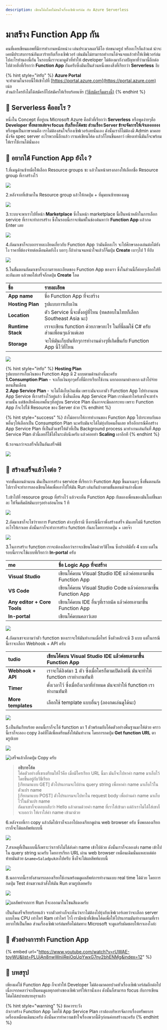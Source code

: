 ```yaml
---
description: เขียนโค้ดโดยไม่สนใจเรื่องเซิฟเวอร์ล่ม กับ Azure Serverless
---
```


# มาสร้าง Function App กัน

คนที่เคยเขียนแอพที่มีการทำงานหนักหน่วง เล่นประมวลผลวีดีโอ ย่อขนาดรูป หรืออะไรก็แล้วแต่ น่าจะเคยมีประสบการณ์อันเลวร้ายกับเรื่องเซิฟเวอร์ เช่นมันไม่สามารถทำงานได้จนจบแล้วทำให้เซิฟเวอร์ล่มไปอะไรทำนองนี้กัน ในรอบนี้เราจะมาดูตัวที่ทำให้ developer ไม่ต้องมากังวลปัญหาที่ว่ามานี้อีกต่อไปด้วยสิ่งที่เรียกว่า **Function App** กันครับซึ่งมันเป็นส่วนหนึ่งของสิ่งที่เรียกว่า **Serverless** งับ

{% hint style="info" %}
**Azure Portal**  
จะทำตามในรอบนี้ให้เข้าไปที่ [https://portal.azure.com](https://portal.azure.com) เน่อ  
ส่วนถ้าใครยังไม่ได้สมัครก็ไปสมัครให้เรียบร้อยแซ๊ร [\(วิธีสมัครจิ้มตรงนี้\)](https://saladpuk.gitbook.io/learn/cloud/azure101/register)
{% endhint %}

## 🤔 Serverless คืออะไร ?

หนึ่งใน Concept ที่อยู่บน Microsoft Azure คือตัวที่เรียกว่า **Serverless** หรือพูดง่ายๆคือ **Developer ทั้งหลายเอ๋ยจง focus กับเรื่องโค้ดซะ ส่วนเรื่อง Server ข้าจะจัดการให้เจ้าเองงงงงง** หรือพูดเป็นภาษาคนคือ เราไม่ต้องสนใจเรื่องเซิฟเวอร์เลยนั่นเอง ดังนั้นเราก็ไม่ต้องมี Admin มาคอยนั่งจัด spec server อะไรพวกนี้อีกแล้ว เราแค่เขียนโค้ด แล้วก็โยนขึ้นคลาว์ เพียงเท่านี้มันก็จะพร้อมให้เราใช้งานได้นั่นเอง

## 🤔 อยากได้ Function App ยังไง ?

1.ที่เมนูด้านซ้ายมือให้เลือก Resource groups ซะ แล้วในหน้าตรงกลางให้เลือกชื่อ Resource group ที่เราสร้างไว้

![](../../.gitbook/assets/select-resource-group.png)

2.หลังจากที่เข้ามาใน Resource group แล้วให้กดปุ่ม + ที่มุมบนซ้ายของเมนู

![](../../.gitbook/assets/add-new-service.png)

3.ระบบจะพาเราไปที่หน้า **Marketplace** ซึ่งในหน้า marketplace นี้เป็นหน้าหลักในการเลือก service ที่เราจะทำการสร้าง ซึ่งในรอบนี้เราจะพิมพ์ในช่องค้นหาว่า **Function App** แล้วกด Enter เลย

![](../../.gitbook/assets/image%20%28105%29.png)

4.ถัดมาเขาก็จะบอกรายละเอียดเกี่ยวกับ Function App ว่ามันคืออะไร จะไปศึกษาลองเล่นต่อได้ยังไง ราคาที่ต้องจ่ายต่อเดือนคิดยังไง บลาๆ ก็ถ้าอ่านจนหนำใจแล้วก็จิ้มปุ่ม **Create** เบาๆไป 1 ทีงับ

![](../../.gitbook/assets/image%20%2882%29.png)

5.ในขั้นตอนถัดมาเขาก็จะถามรายละเอียดของ Function App ของเรา ซึ่งในส่วนนี้ก็ค่อยๆเลือกใส่ทีละอันเลย แล้วพอใส่เสร็จก็กดปุ่ม **Create** โลด

| ชื่อ | รายละเอียด |
| :--- | :--- |
| **App name** | ชื่อ Function App ที่จะสร้าง |
| **Hosting Plan** | รูปแบบการเก็บเงิน |
| **Location** | ตัว Service นี้จะตั้งอยู่ที่ไหน \(ทดสอบในไทยก็เลือก Southeast Asia นะ\) |
| **Runtime Stack** | เราจะเขียน function ด้วยภาษาอะไร ในที่นี้ผมใช้ C\# ครับ ส่วนเพื่อนๆแล้วแต่เลย |
| **Storage** | จะให้มันเก็บบันทึกๆการทำงานต่างๆที่เกิดขึ้นกับ Function App นี้ไว้ที่ไหน |

![](../../.gitbook/assets/image%20%2832%29.png)

{% hint style="info" %}
**Hosting Plan**  
รูปแบบการเก็บเงินของ Function App มี 2 แบบตามด้านล่างนี้นะครับ  
**1.Consumption Plan** - จะเก็บเงินทุกๆครั้งที่มีการเรียกใช้งาน แยกออกมาต่างหาก แล้วไปจ่ายตอนสิ้นเดือน  
**2.App Service Plan** - จะไม่ได้เก็บเงินเพิ่ม เพราะมันจะเอาตัว Function App ไปทำงานบน App Service ที่เราสร้างไว้อยู่แล้ว ซึ่งสิ้นเดือน App Service Plan เราคิดเท่าไหร่เขาก็จะชาร์จตามนั้น แต่ข้อเสียคือแอพอื่นๆที่อยู่บน Service Plan นั้นอาจจะมีผลกระทบ เพราะ Function App ก็จะไปใช้ Resource ของ Server ด้วย
{% endhint %}

{% hint style="success" %}
ถ้าไม่อยากให้การทำงานของ Function App ไปกระทบกับแอพอื่นๆให้เลือกเป็น Consumption Plan นะครับมันจะได้ไม่ยุ่งกับคนอื่นเลย หรืออีกกรณีคือสร้าง App Service Plan ที่เป็นตัวแชร์ให้ตัวที่เป็น Background process มาทำงานเล่นกันที่ App Service Plan ตัวนี้เลยก็ใช้ได้ในระดับนึงครับ แล้วค่อยทำ **Scaling** เอาอีกที
{% endhint %}

6.รอจนกว่าจะเสร็จก็เป็นอันเสร็จพิธี

![](../../.gitbook/assets/deploying.png)

## 🤔 สร้างเสร็จแล้วไงต่อ ?

จากขั้นตอนด้านบน มันเป็นการสร้าง service ที่เรียกว่า Function App ขึ้นมาเฉยๆ ซึ่งขั้นตอนถัดไปเราก็จะทำการลองเขียนโค้ดเพื่อเอาไปให้มัน Run เล่นกันบ้างตามขั้นตอนด้านล่างนี้เลย

1.เข้าไปที่ resource group ที่สร้างไว้ แล้วจะเห็น Function App กับผองเพื่อนของมันโผล่ขึ้นมาละ ให้จิ้มสัมผัสมันเบาๆอย่างอ่อนโยน 1 ที

![](../../.gitbook/assets/image%20%2874%29.png)

2.ถัดมาเขาก็จะโชว์รายการ Function ต่างๆที่เรามี ซึ่งกรณีนี้เราพึ่งสร้างเสร็จ มันเลยไม่มี function อะไรให้เราเลย ดังนั้นเราก็จะทำการสร้าง function กันละโดยการกดปุ่ม + เลยจ๊า

![](../../.gitbook/assets/image%20%2845%29.png)

3.ในการสร้าง function เราจะต้องเลือกว่าเราจะเขียนโค้ดด้วยวิธีไหน ซึ่งปรกติมีทั้ง 4 แบบ แต่ในรอบนี้เราจะใช้แบบที่เรียกว่า **In-portal** ครับ

| **me** | ชื่อ Logic App ที่จะสร้าง |
| :--- | :--- |
| **Visual Studio** | เขียนโค้ดบน Visual Studio IDE แล้วค่อยเอามาขึ้น Function App |
| **VS Code** | เขียนโค้ดบน Visual Studio Code แล้วค่อยเอามาขึ้น Function App |
| **Any editor + Core Tools** | เขียนโค้ดบน IDE อื่นๆที่เราถนัด แล้วค่อยเอามาขึ้น Function App |
| **In-portal** | เขียนโค้ดบนคลาว์เลย |

![](../../.gitbook/assets/image%20%2890%29.png)

4.ถัดมาเขาจะถามว่าตัว function ของเราจะให้มันทำงานเมื่อไหร่ ซึ่งตัวหลักจะมี 3 แบบ แต่ในกรณีนี้เราจะเลือก Webhook + API ครับ

| **tudio** | เขียนโค้ดบน Visual Studio IDE แล้วค่อยเอามาขึ้น Function App |
| :--- | :--- |
| **Webhook + API** | เราจะได้ลิงค์มา 1 ตัว ซึ่งเมื่อใครก็ตามเปิดลิงค์นี้ มันจะทำให้ function เราทำงานทันที |
| **Timer** | ตั้งเวลาไว้ ซึ่งเมื่อถึงเวลาที่กำหนด มันจะทำให้ function เราทำงานทันที |
| **More templates** | เลือกใช้ template แบบอื่นๆ \(ลองกดเล่นดูได้นะ\) |

![](../../.gitbook/assets/image%20%2842%29.png)

5.เป็นอันเรียบร้อย ตอนนี้เราก็จะได้ function มา 1 ตัวพร้อมกับโค้ดตัวอย่างพื้นฐานมาให้ด้วย คราวนี้เราก็จะลอง copy ลิงค์ที่ได้เพื่อเตรียมสั่งให้มันทำงาน โดยการกดปุ่ม **Get function URL** ตามรูปเบย

![](../../.gitbook/assets/image%20%2837%29.png)

![&#xE40;&#xE2A;&#xE23;&#xE47;&#xE08;&#xE41;&#xE25;&#xE49;&#xE27;&#xE01;&#xE47;&#xE01;&#xE14;&#xE1B;&#xE38;&#xE48;&#xE21; Copy &#xE04;&#xE23;&#xE31;&#xE1A;](../../.gitbook/assets/image%20%2869%29.png)

> **อธิบายโค้ด**  
> โค้ดตัวอย่างที่เขาเตรียมให้ไว้คือ เมื่อมีใครเรียก URL นี้มา มันก็จะไปหาค่า name มาเก็บไว้โดยขึ้นอยู่กับวิธีเรียก  
> \[เรียกมาแบบ GET\] ตัวโปรแกรมจะไปอ่าน query string เพื่อหาค่า name มาเก็บไว้ในตัวแปร name   
> \[เรียกมาแบบ POST\] ตัวโปรแกรมจะไปหาใน request body เพื่ออ่านค่า name มาเก็บไว้ในตัวแปร name  
> ถัดมาเขาก็จะตอบกลับว่า Hello แล้วตามด้วยค่า name ที่เราใส่เข้ามา แต่ถ้าเราไม่ได้ใส่เขาก็จะบอกว่า ให้เราใส่ค่า name เข้ามาด้วย

6.หลังจากที่เรา copy แล้วถัดไปเราก็จะเอาไปลองเรียกดูผ่าน web browser ครับ ซึ่งพอลองเรียกเราก็จะได้ผลลัพท์แบบนี้

![](../../.gitbook/assets/image%20%2899%29.png)

7.สาเหตุที่เป็นแบบนี้ก็เพราะว่าเรายังไม่ได้ส่งค่า name เข้าไปด้วย ดังนั้นเราก็จะลองส่ง name เข้าไปใน query string นะครับ โดยการเรียก URL ผ่าน web browser เหมือนเดิมนั่นแหละแต่ต่อท้ายมันด้วย `&name=Saladpuk`ลงไปครับ ซึ่งก็จะได้ผลลัพท์แบบนี้

![](../../.gitbook/assets/image%20%28109%29.png)

8.นอกจากนี้เรายังสามารถลองเรียกใช้งานพร้อมดูผลลัพท์การทำงานแบบ real time ได้ด้วย โดยการกดปุ่ม Test ด้านขวาแล้วสั่งให้มัน Run ตามรูปเลยครับ

![](../../.gitbook/assets/image%20%2812%29.png)

![&#xE1C;&#xE25;&#xE25;&#xE31;&#xE1E;&#xE17;&#xE4C;&#xE08;&#xE32;&#xE01;&#xE01;&#xE32;&#xE23; Run &#xE01;&#xE47;&#xE08;&#xE30;&#xE2D;&#xE2D;&#xE01;&#xE21;&#xE32;&#xE43;&#xE19;&#xE42;&#xE0B;&#xE19;&#xE2A;&#xE35;&#xE41;&#xE14;&#xE07;&#xE04;&#xE23;&#xE31;&#xE1A;](../../.gitbook/assets/image%20%2891%29.png)

เป็นอันเสร็จเรียบร้อยแล้ว จากตัวอย่างก็จะเห็นว่าเราไม่ต้องไปยุ่งกับเซิฟเวอร์เลยว่าจะเลือก server แบบไหน CPU เท่าไหร่ Ram เท่าไหร่ ไรงี้ เรามีหน้าที่เขียนโค้ดเพื่อให้โปรแกรมมันทำงานตามที่เราอยากให้เป็นก็พอ ส่วนเรื่องเซิฟเวอร์ล่มหรือไม่ล่มทาง Microsoft จะดูแลรับผิดชอบให้เราเองไงล่ะ

## 🎥 ตัวอย่างการทำ Function App

{% embed url="https://www.youtube.com/watch?v=rUWAE-toyWU&list=PLUjAn8nwWniiReiOqUqYwxG7ny2bhENMg&index=12" %}

## 🎯 บทสรุป

เพียงแค่ใช้ Function App ก็จะทำให้ Developer ไม่ต้องมาคอยปวดหัวเรื่องเซิฟเวอร์ล่มอีกต่อไป เนื่องจากคลาว์จะเป็นคนดูแลทุกอย่างของเซิฟเวอร์ให้เรานั่งเอง ดังนั้นก็สามารถ focus กับการเขียนโค้ดได้สบ่ายสบายอุราแล้ว

{% hint style="warning" %}
ข้อควรระวัง  
ถ้าเราสร้าง Function App โดยใช้ App Service Plan เราต้องบริหารจัดการเรื่องทรัพยากรเครื่องเหมือนเดิมนะครับ ดังนั้นควรทำความเข้าใจเรื่องพวกนี้ดีๆก่อนค่อยสร้างนะครับ
{% endhint %}


